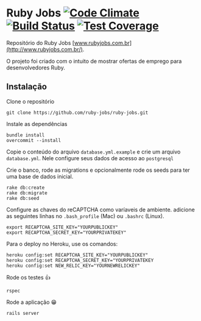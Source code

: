 # Ruby Jobs [![Code Climate](https://codeclimate.com/github/ruby-jobs/ruby-jobs/badges/gpa.svg)](https://codeclimate.com/github/ruby-jobs/ruby-jobs) [![Build Status](https://travis-ci.org/ruby-jobs/ruby-jobs.svg?branch=master)](https://travis-ci.org/ruby-jobs/ruby-jobs) [![Test Coverage](https://codeclimate.com/github/ruby-jobs/ruby-jobs/badges/coverage.svg)](https://codeclimate.com/github/ruby-jobs/ruby-jobs)

Repositório do Ruby Jobs [www.rubyjobs.com.br](http://www.rubyjobs.com.br/).

O projeto foi criado com o intuito de mostrar ofertas de emprego para desenvolvedores Ruby.

## Instalação

Clone o repositório

```
git clone https://github.com/ruby-jobs/ruby-jobs.git
```

Instale as dependências

```
bundle install
overcommit --install
```

Copie o conteúdo do arquivo `database.yml.example` e crie um arquivo `database.yml`. Nele configure seus dados de acesso ao `postgresql`

Crie o banco, rode as migrations e opcionalmente rode os seeds para ter uma base de dados inicial.

```
rake db:create
rake db:migrate
rake db:seed
```

Configure as chaves do reCAPTCHA como varíaveis de ambiente. adicione as seguintes linhas no `.bash_profile` (Mac) ou `.bashrc` (Linux).
  
    export RECAPTCHA_SITE_KEY="YOURPUBLICKEY"
    export RECAPTCHA_SECRET_KEY="YOURPRIVATEKEY"


Para o deploy no Heroku, use os comandos:


    heroku config:set RECAPTCHA_SITE_KEY="YOURPUBLICKEY"
    heroku config:set RECAPTCHA_SECRET_KEY="YOURPRIVATEKEY
    heroku config:set NEW_RELIC_KEY="YOURNEWRELICKEY"


Rode os testes :+1:

```
rspec
```

Rode a aplicação :grin:

```
rails server
```
